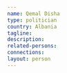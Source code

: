 ```yaml
---
name: Qemal Disha
type: politician
country: Albania
tagline:
description:
related-persons:
connections:
layout: person
---
```

